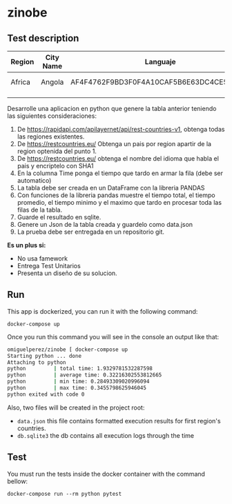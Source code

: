 # zinobe

## Test description

|  Region | City Name |  Languaje | Time  |
|---|---|---|---|
|  Africa | Angola  |  AF4F4762F9BD3F0F4A10CAF5B6E63DC4CE543724 | 0.23 ms  |
|   |   |   |   |
|   |   |   |   |

Desarrolle una aplicacion en python que genere la tabla anterior teniendo las siguientes consideraciones:

1. De https://rapidapi.com/apilayernet/api/rest-countries-v1, obtenga todas las regiones existentes.
2. De https://restcountries.eu/ Obtenga un pais por region apartir de la region optenida del punto 1.
3. De https://restcountries.eu/ obtenga el nombre del idioma que habla el pais y encriptelo con SHA1
4. En la columna Time ponga el tiempo que tardo en armar la fila (debe ser automatico)
5. La tabla debe ser creada en un DataFrame con la libreria PANDAS
6. Con funciones de la libreria pandas muestre el tiempo total, el tiempo promedio, el tiempo minimo y el maximo que tardo en procesar toda las filas de la tabla.
7. Guarde el resultado en sqlite.
8. Genere un Json de la tabla creada y guardelo como data.json
9. La prueba debe ser entregada en un repositorio git.


**Es un plus si:**
* No usa famework
* Entrega Test Unitarios
* Presenta un diseño de su solucion.


## Run

This app is dockerized, you can run it with the following command:

`docker-compose up`

Once you run this command you will see in the console an output like that:

```bash
omiguelperez/zinobe [ docker-compose up                                                                                             main * ] 11:08 PM
Starting python ... done
Attaching to python
python         | total time: 1.9329781532287598
python         | average time: 0.32216302553812665
python         | min time: 0.28493309020996094
python         | max time: 0.3455798625946045
python exited with code 0
```

Also, two files will be created in the project root:

- `data.json` this file contains formatted execution results for first region's countries.
- `db.sqlite3` the db contains all execution logs through the time

## Test

You must run the tests inside the docker container with the command bellow:

`docker-compose run --rm python pytest`

